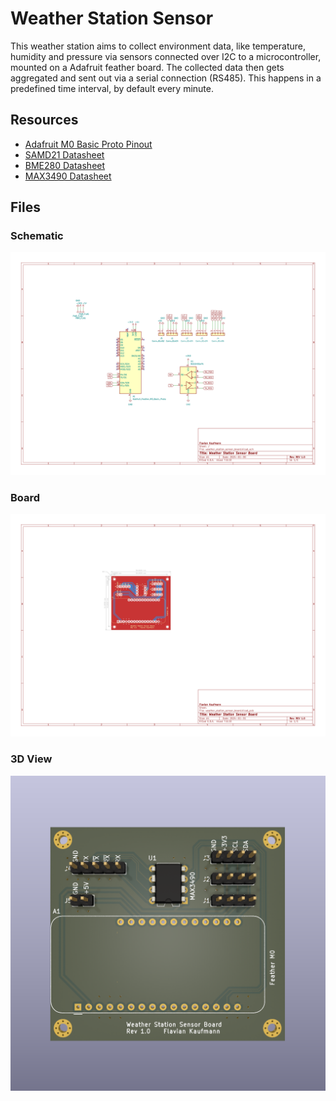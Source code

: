 # Weather Station Sensor

This weather station aims to collect environment data, like temperature,
humidity and pressure via sensors connected over I2C to a microcontroller,
mounted on a Adafruit feather board. The collected data then gets aggregated
and sent out via a serial connection (RS485). This happens in a predefined
time interval, by default every minute.

## Resources

- [Adafruit M0 Basic Proto Pinout](./datasheets/adafruit_feather_m0_basic_proto_pinout.pdf)
- [SAMD21 Datasheet](./datasheets/atmel_samd21_datasheet.pdf)
- [BME280 Datasheet](./datasheets/bosch_bme280_datasheet.pdf)
- [MAX3490 Datasheet](./datasheets/maxim_integrated_max3490_datasheet.pdf)

## Files

### Schematic

![Schematic](./assets/weather_station_sensor_board_schematic.svg)

### Board

![Board](./assets/weather_station_sensor_board_board.svg)

### 3D View

![3D View](./assets/weather_station_sensor_board_3dview.png)
